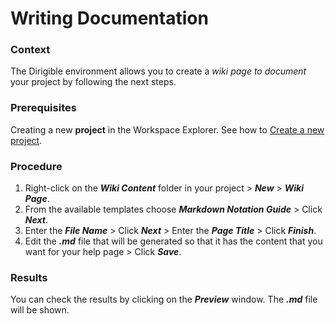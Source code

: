 # Writing Documentation

### **Context**

The Dirigible environment allows you to create a *wiki page to document* your project by following the next steps.

### **Prerequisites**

 Creating a new **project** in the Workspace Explorer. See how to [Create a new project][1].

 
### **Procedure**

1. Right-click on the __*Wiki Content*__ folder in your project > __*New*__ > __*Wiki Page*__.
2. From the available templates choose __*Markdown Notation Guide*__ > Click __*Next*__. 
3. Enter the __*File Name*__ > Click __*Next*__ > Enter the __*Page Title*__ > Click __*Finish*__.
4. Edit the __*.md*__ file that will be generated so that it has the content that you want for your help page > Click __*Save*__.

### **Results**

You can check the results by clicking on the __*Preview*__ window. The __*.md*__ file will be shown.

[1]: https://github.com/dirigiblelabs/curriculum/tree/master/TeodoraBancheva/WrittenDocumentation/DataStructures.md
